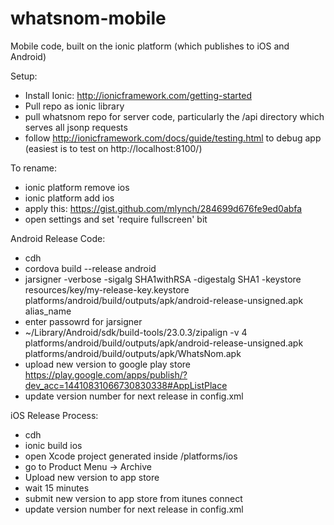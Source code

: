 # whatsnom-mobile

Mobile code, built on the ionic platform (which publishes to iOS and Android)

Setup:
- Install Ionic: http://ionicframework.com/getting-started
- Pull repo as ionic library
- pull whatsnom repo for server code, particularly the /api directory which serves all jsonp requests
- follow http://ionicframework.com/docs/guide/testing.html to debug app (easiest is to test on http://localhost:8100/)


To rename:
- ionic platform remove ios
- ionic platform add ios
- apply this: https://gist.github.com/mlynch/284699d676fe9ed0abfa
- open settings and set 'require fullscreen' bit

Android Release Code:
- cdh
- cordova build --release android
- jarsigner -verbose -sigalg SHA1withRSA -digestalg SHA1 -keystore resources/key/my-release-key.keystore platforms/android/build/outputs/apk/android-release-unsigned.apk alias_name
- enter passowrd for jarsigner
- ~/Library/Android/sdk/build-tools/23.0.3/zipalign -v 4 platforms/android/build/outputs/apk/android-release-unsigned.apk platforms/android/build/outputs/apk/WhatsNom.apk
- upload new version to google play store https://play.google.com/apps/publish/?dev_acc=14410831066730830338#AppListPlace
- update version number for next release in config.xml


iOS Release Process:
- cdh
- ionic build ios
- open Xcode project generated inside /platforms/ios
- go to Product Menu -> Archive
- Upload new version to app store
- wait 15 minutes
- submit new version to app store from itunes connect
- update version number for next release in config.xml

